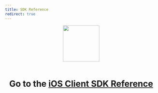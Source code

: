 ```yaml
---
title: SDK Reference
redirect: true
---
```


<center>
  <img src="/assets/images/lost.svg" alt="" width="120">
  <br><br>
  <h1>Go to the <a href="/sdk/client-sdk/ios/" target="_blank">iOS Client SDK Reference</a></h1>
</center>
